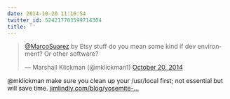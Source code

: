 ```yaml
---
date: 2014-10-20 11:16:54
twitter_id: 524217703599714304
title: ''
---
```


<blockquote class="twitter-tweet"><p lang="en" dir="ltr"><a href="https://twitter.com/MarcoSuarez?ref_src=twsrc%5Etfw">@MarcoSuarez</a> by Etsy stuff do you mean some kind if dev environment? Or other software?</p>&mdash; Marshall Klickman (@mklickman1) <a href="https://twitter.com/mklickman1/status/524216824469389312?ref_src=twsrc%5Etfw">October 20, 2014</a></blockquote>
<script async src="https://platform.twitter.com/widgets.js" charset="utf-8"></script>

@mklickman make sure you clean up your /usr/local first; not essential but will save time. [jimlindly.com/blog/yosemite-…](https://jimlindly.com/blog/yosemite-upgrade-homebrew-tips/)
